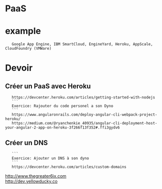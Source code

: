 # PaaS 


# example

       Google App Engine, IBM SmartCloud, EngineYard, Heroku, AppScale, CloudFoundry (VMWare)

# Devoir

## Créer un PaaS avec Heroku

       https://devcenter.heroku.com/articles/getting-started-with-nodejs    
       ```
       Exercice: Rajouter du code personel a son Dyno
       ```
       https://www.angularonrails.com/deploy-angular-cli-webpack-project-heroku/   
       https://medium.com/@ryanchenkie_40935/angular-cli-deployment-host-your-angular-2-app-on-heroku-3f266f13f352#.ffi3gydv6

## Créer un DNS

       ```
       Exercice: Ajouter un DNS à son dyno
       ```
       https://devcenter.heroku.com/articles/custom-domains


http://www.thegreater6ix.com  
http://dev.yellowducky.co
